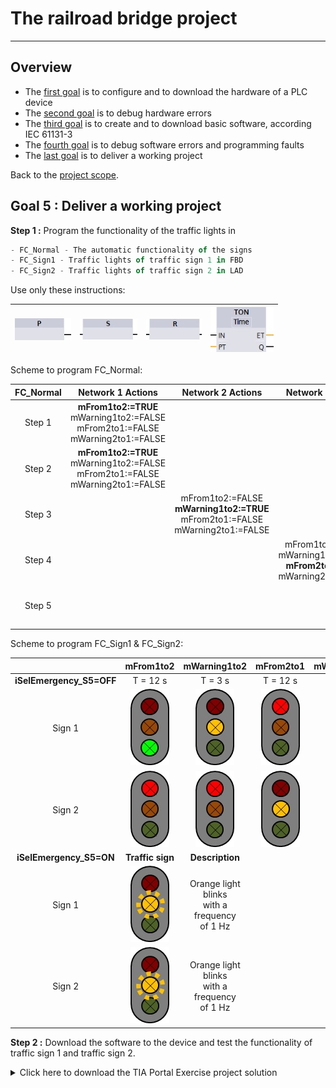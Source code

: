 # The railroad bridge project
_____________________________________
## Overview
-   The [first goal](../Ex02/Subchapter04_01.md) is to configure and to download the hardware of a PLC device
-   The [second goal](../Ex02/Subchapter04_02.md) is to debug hardware errors
-   The [third goal](../Ex02/Subchapter04_03.md) is to create and to download basic software, according IEC 61131-3
-   The [fourth goal](../Ex02/Subchapter04_04.md) is to debug software errors and programming faults
-   The [last goal](../Ex02/Subchapter04_05.md) is to deliver a working project

Back to the [project scope](../Ex02/Subchapter04.md).

## Goal 5 : Deliver a working project
**Step 1 :** Program the functionality of the traffic lights in
```javascript
- FC_Normal - The automatic functionality of the signs
- FC_Sign1 - Traffic lights of traffic sign 1 in FBD
- FC_Sign2 - Traffic lights of traffic sign 2 in LAD
```

Use only these instructions:

| ![](../Ex02/Images/FBD_PF.jpg) | ![](../Ex02/Images/FBD_Set.jpg) | ![](../Ex02/Images/FBD_Reset.jpg)| ![](../Ex02/Images/FBD_TON.jpg) |
| :---: | :---: | :---: | :---: |

Scheme to program FC_Normal:

| **FC_Normal** | **Network 1 Actions** | **Network 2 Actions** | **Network 3 Actions** | **Network 4 Actions** | **Condition**      |
| :-----------: | :-------------------: | :-------------------: | :-------------------: | :-------------------: | :----------------: |
| Step 1        | **mFrom1to2:=TRUE** <br> mWarning1to2:=FALSE <br> mFrom2to1:=FALSE <br> mWarning2to1:=FALSE |  |  |  | iSelEmergency_S5<br> OFF->ON |
| Step 2        | **mFrom1to2:=TRUE** <br> mWarning1to2:=FALSE <br> mFrom2to1:=FALSE <br> mWarning2to1:=FALSE |  |  |  | TON1.PT=12s <br>-> Step 3 |
| Step 3        |  | mFrom1to2:=FALSE <br> **mWarning1to2:=TRUE** <br> mFrom2to1:=FALSE <br> mWarning2to1:=FALSE |  |  | TON2.PT=3s <br>-> Step 4  |
| Step 4        |  |  | mFrom1to2:=FALSE <br> mWarning1to2:=FALSE <br> **mFrom2to1:=TRUE** <br> mWarning2to1:=FALSE |  | TON3.PT=12s <br>-> Step 5 |
| Step 5        |  |  |  | mFrom1to2:=FALSE <br> mWarning1to2:=FALSE <br> mFrom2to1:=FALSE <br> **mWarning2to1:=TRUE** | TON4.PT=3s <br>-> Step 2  |

Scheme to program FC_Sign1 & FC_Sign2:

|               | **mFrom1to2**      | **mWarning1to2**                              | **mFrom2to1**   | **mWarning2to1**   |
| :-----------: | :----------------: | :-------------------------------------------: | :-------------: | :----------------: |
| **iSelEmergency_S5=OFF** | T = 12 s         | T = 3 s                                      | T = 12 s      | T = 3 s          |
| Sign 1        | ![](../Ex02/Images/Sign_gn.jpg) | ![](../Ex02/Images/Sign_yw.jpg) | ![](../Ex02/Images/Sign_rd.jpg) | ![](../Ex02/Images/Sign_rd.jpg) |
| Sign 2        | ![](../Ex02/Images/Sign_rd.jpg) | ![](../Ex02/Images/Sign_rd.jpg) | ![](../Ex02/Images/Sign_yw.jpg) | ![](../Ex02/Images/Sign_gn.jpg) |
| **iSelEmergency_S5=ON**  | **Traffic sign** | **Description**                              |               |                  |
| Sign 1        | ![](../Ex02/Images/Sign_yw_blink.jpg) | Orange light blinks <br> with a frequency <br> of 1 Hz |               |                  |
| Sign 2        | ![](../Ex02/Images/Sign_yw_blink.jpg) | Orange light blinks <br> with a frequency <br> of 1 Hz |               |                  |

**Step 2 :** Download the software to the device and test the functionality of traffic sign 1 and traffic sign 2.

<details>
	<summary>Click here to download the TIA Portal Exercise project solution</summary><!-- Empty line after this one needed, do not delete! -->

<br>
Download file <a href="../Ex07/Documents/Ex02_BasicProgramming.zap15_1">here</a>.</p>

  </details><!-- Empty line after this one needed, do not delete! -->
